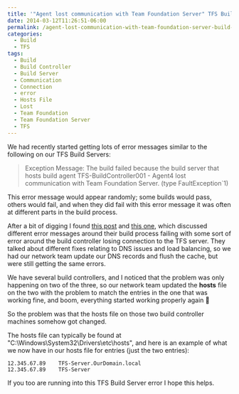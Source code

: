 ```yaml
---
title: '"Agent lost communication with Team Foundation Server" TFS Build Server Error'
date: 2014-03-12T11:26:51-06:00
permalink: /agent-lost-communication-with-team-foundation-server-build-server-error/
categories:
  - Build
  - TFS
tags:
  - Build
  - Build Controller
  - Build Server
  - Communication
  - Connection
  - error
  - Hosts File
  - Lost
  - Team Foundation
  - Team Foundation Server
  - TFS
---
```


We had recently started getting lots of error messages similar to the following on our TFS Build Servers:

> Exception Message: The build failed because the build server that hosts build agent TFS-BuildController001 - Agent4 lost communication with Team Foundation Server. (type FaultException`1)

This error message would appear randomly; some builds would pass, others would fail, and when they did fail with this error message it was often at different parts in the build process.

After a bit of digging I found [this post](http://social.technet.microsoft.com/Forums/windowsserver/en-US/cd99a033-e787-4b7a-9a50-8e02af8d7047/visual-studio-keeps-losing-connection-to-team-foundation-server?forum=winservergen) and [this one](http://social.msdn.microsoft.com/Forums/vstudio/en-US/6d33f92e-2a61-4584-976e-3c865cdde72c/tfs-2010-sp1-build-process-fails-with-team-foundation-services-are-not-available-from-server?forum=tfsbuild), which discussed different error messages around their build process failing with some sort of error around the build controller losing connection to the TFS server. They talked about different fixes relating to DNS issues and load balancing, so we had our network team update our DNS records and flush the cache, but were still getting the same errors.

We have several build controllers, and I noticed that the problem was only happening on two of the three, so our network team updated the __hosts__ file on the two with the problem to match the entries in the one that was working fine, and boom, everything started working properly again 🙂

So the problem was that the hosts file on those two build controller machines somehow got changed.

The hosts file can typically be found at "C:\Windows\System32\Drivers\etc\hosts", and here is an example of what we now have in our hosts file for entries (just the two entries):

```text
12.345.67.89    TFS-Server.OurDomain.local
12.345.67.89    TFS-Server
```

If you too are running into this TFS Build Server error I hope this helps.
